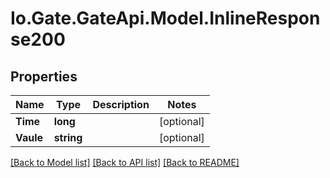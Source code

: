 
# Io.Gate.GateApi.Model.InlineResponse200

## Properties

Name | Type | Description | Notes
------------ | ------------- | ------------- | -------------
**Time** | **long** |  | [optional] 
**Vaule** | **string** |  | [optional] 

[[Back to Model list]](../README.md#documentation-for-models)
[[Back to API list]](../README.md#documentation-for-api-endpoints)
[[Back to README]](../README.md)
